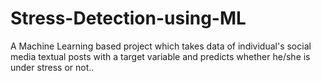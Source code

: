 # Stress-Detection-using-ML
A Machine Learning based project which takes data of individual's social media textual posts with a target variable and predicts whether he/she is under stress or not..
